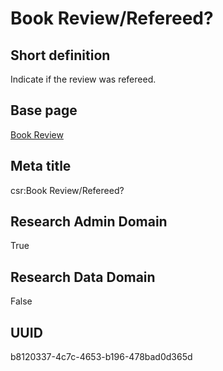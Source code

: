 # Book Review/Refereed?
## Short definition
Indicate if the review was refereed.
## Base page
[Book Review](../../Objects/Book%20Review.md)
## Meta title
csr:Book Review/Refereed?
## Research Admin Domain
True
## Research Data Domain
False
## UUID
b8120337-4c7c-4653-b196-478bad0d365d
